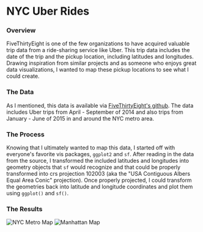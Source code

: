 # NYC Uber Rides

### Overview

FiveThirtyEight is one of the few organizations to have acquired valuable trip data from a ride-sharing service like Uber.  This trip data includes the date of the trip and the pickup location, including latitudes and longitudes.  Drawing inspiration from similar projects and as someone who enjoys great data visualizations, I wanted to map these pickup locations to see what I could create.

### The Data

As I mentioned, this data is available via [FiveThirtyEight's github](https://github.com/fivethirtyeight/uber-tlc-foil-response).  The data includes Uber trips from April - September of 2014 and also trips from January - June of 2015 in and around the NYC metro area.

### The Process

Knowing that I ultimately wanted to map this data, I started off with everyone's favorite vis packages, `ggplot2` and `sf`.  After reading in the data from the source, I transformed the included latitudes and longitudes into geometry objects that `sf` would recognize and that could be properly transformed into crs projection 102003 (aka the "USA Contiguous Albers Equal Area Conic" projection).  Once properly projected, I could transform the geometries back into latitude and longitude coordinates and plot them using `ggplot()` and `sf()`.

### The Results

![NYC Metro Map](https://github.com/miguelito34/personal_projects/blob/master/nyc-rides/Maps/nyc_metro_4M.jpeg)
![Manhattan Map](https://github.com/miguelito34/personal_projects/blob/master/nyc-rides/Maps/manh_4M.jpeg)
